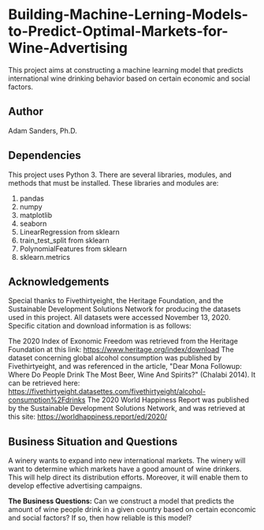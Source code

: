 # Building-Machine-Lerning-Models-to-Predict-Optimal-Markets-for-Wine-Advertising
This project aims at constructing a machine learning model that predicts international wine drinking behavior based on certain economic and social factors.

## Author
Adam Sanders, Ph.D.

## Dependencies
This project uses Python 3. There are several libraries, modules, and methods that must be installed. These libraries and modules are:
1. pandas
2. numpy
3. matplotlib
4. seaborn
5. LinearRegression from sklearn
6. train_test_split from sklearn
7. PolynomialFeatures from sklearn
8. sklearn.metrics

## Acknowledgements
Special thanks to Fivethirtyeight, the Heritage Foundation, and the Sustainable Development Solutions Network for producing the datasets used in this project. All datasets were accessed November 13, 2020. Specific citation and download information is as follows:

The 2020 Index of Exonomic Freedom was retrieved from the Heritage Foundation at this link: https://www.heritage.org/index/download
The dataset concerning global alcohol consumption was published by Fivethirtyeight, and was referenced in the article, "Dear Mona Followup: Where Do People Drink The Most Beer, Wine And Spirits?" (Chalabi 2014). It can be retrieved here: https://fivethirtyeight.datasettes.com/fivethirtyeight/alcohol-consumption%2Fdrinks
The 2020 World Happiness Report was published by the Sustainable Development Solutions Network, and was retrieved at this site: https://worldhappiness.report/ed/2020/

## Business Situation and Questions 
A winery wants to expand into new international markets. The winery will want to determine which markets have a good amount of wine drinkers. This will help direct its distribution efforts. Moreover, it will enable them to develop effective advertising campaigns.

**The Business Questions:** Can we construct a model that predicts the amount of wine people drink in a given country based on certain econcomic and social factors?
If so, then how reliable is this model?

